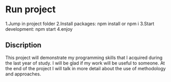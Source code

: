 # Run project

1.Jump in project folder 
2.Install packages: npm install or npm i
3.Start development: npm start
4.еnjoy

## Discription

This project will demonstrate my programming skills that I acquired during the last year of study.  I will be glad if my work will be useful to someone.  At the end of the project I will talk in more detail about the use of methodology and approaches.
